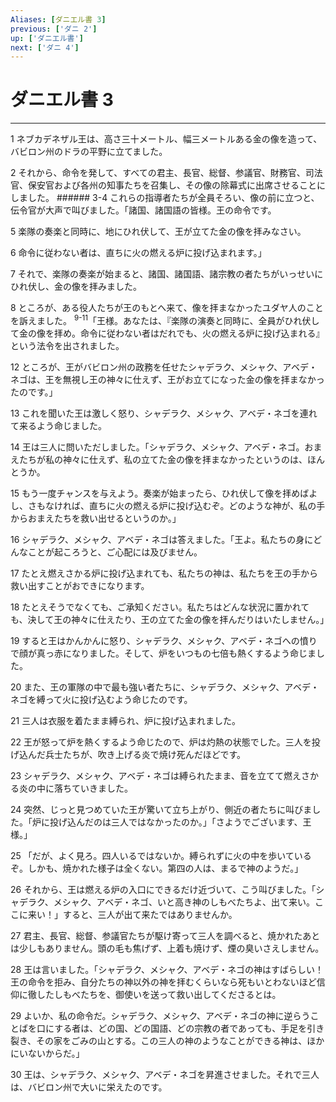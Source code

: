 ```yaml
---
Aliases: [ダニエル書 3]
previous: ['ダニ 2']
up: ['ダニエル書']
next: ['ダニ 4']
---
```

# ダニエル書 3

***




1 
ネブカデネザル王は、高さ三十メートル、幅三メートルある金の像を造って、バビロン州のドラの平野に立てました。 



2 
それから、命令を発して、すべての君主、長官、総督、参議官、財務官、司法官、保安官および各州の知事たちを召集し、その像の除幕式に出席させることにしました。 ###### 3-4 これらの指導者たちが全員そろい、像の前に立つと、伝令官が大声で叫びました。「諸国、諸国語の皆様。王の命令です。 



5 
楽隊の奏楽と同時に、地にひれ伏して、王が立てた金の像を拝みなさい。 



6 
命令に従わない者は、直ちに火の燃える炉に投げ込まれます。」 



7 
それで、楽隊の奏楽が始まると、諸国、諸国語、諸宗教の者たちがいっせいにひれ伏し、金の像を拝みました。 



8 
ところが、ある役人たちが王のもとへ来て、像を拝まなかったユダヤ人のことを訴えました。 <sup class="versenum">9-11</sup>「王様。あなたは、『楽隊の演奏と同時に、全員がひれ伏して金の像を拝め。命令に従わない者はだれでも、火の燃える炉に投げ込まれる』という法令を出されました。 



12 
ところが、王がバビロン州の政務を任せたシャデラク、メシャク、アベデ・ネゴは、王を無視し王の神々に仕えず、王がお立てになった金の像を拝まなかったのです。」 



13 
これを聞いた王は激しく怒り、シャデラク、メシャク、アベデ・ネゴを連れて来るよう命じました。 



14 
王は三人に問いただしました。「シャデラク、メシャク、アベデ・ネゴ。おまえたちが私の神々に仕えず、私の立てた金の像を拝まなかったというのは、ほんとうか。 



15 
もう一度チャンスを与えよう。奏楽が始まったら、ひれ伏して像を拝めばよし、さもなければ、直ちに火の燃える炉に投げ込むぞ。どのような神が、私の手からおまえたちを救い出せるというのか。」 



16 
シャデラク、メシャク、アベデ・ネゴは答えました。「王よ。私たちの身にどんなことが起ころうと、ご心配には及びません。 



17 
たとえ燃えさかる炉に投げ込まれても、私たちの神は、私たちを王の手から救い出すことがおできになります。 



18 
たとえそうでなくても、ご承知ください。私たちはどんな状況に置かれても、決して王の神々に仕えたり、王の立てた金の像を拝んだりはいたしません。」 



19 
すると王はかんかんに怒り、シャデラク、メシャク、アベデ・ネゴへの憤りで顔が真っ赤になりました。そして、炉をいつもの七倍も熱くするよう命じました。 



20 
また、王の軍隊の中で最も強い者たちに、シャデラク、メシャク、アベデ・ネゴを縛って火に投げ込むよう命じたのです。 



21 
三人は衣服を着たまま縛られ、炉に投げ込まれました。 



22 
王が怒って炉を熱くするよう命じたので、炉は灼熱の状態でした。三人を投げ込んだ兵士たちが、吹き上げる炎で焼け死んだほどです。 



23 
シャデラク、メシャク、アベデ・ネゴは縛られたまま、音を立てて燃えさかる炎の中に落ちていきました。 



24 
突然、じっと見つめていた王が驚いて立ち上がり、側近の者たちに叫びました。「炉に投げ込んだのは三人ではなかったのか。」「さようでございます、王様。」 



25 
「だが、よく見ろ。四人いるではないか。縛られずに火の中を歩いているぞ。しかも、焼かれた様子は全くない。第四の人は、まるで神のようだ。」 



26 
それから、王は燃える炉の入口にできるだけ近づいて、こう叫びました。「シャデラク、メシャク、アベデ・ネゴ、いと高き神のしもべたちよ、出て来い。ここに来い！」すると、三人が出て来たではありませんか。 



27 
君主、長官、総督、参議官たちが駆け寄って三人を調べると、焼かれたあとは少しもありません。頭の毛も焦げず、上着も焼けず、煙の臭いさえしません。 



28 
王は言いました。「シャデラク、メシャク、アベデ・ネゴの神はすばらしい！　王の命令を拒み、自分たちの神以外の神を拝むくらいなら死もいとわないほど信仰に徹したしもべたちを、御使いを送って救い出してくださるとは。 



29 
よいか、私の命令だ。シャデラク、メシャク、アベデ・ネゴの神に逆らうことばを口にする者は、どの国、どの国語、どの宗教の者であっても、手足を引き裂き、その家をごみの山とする。この三人の神のようなことができる神は、ほかにいないからだ。」 



30 
王は、シャデラク、メシャク、アベデ・ネゴを昇進させました。それで三人は、バビロン州で大いに栄えたのです。
